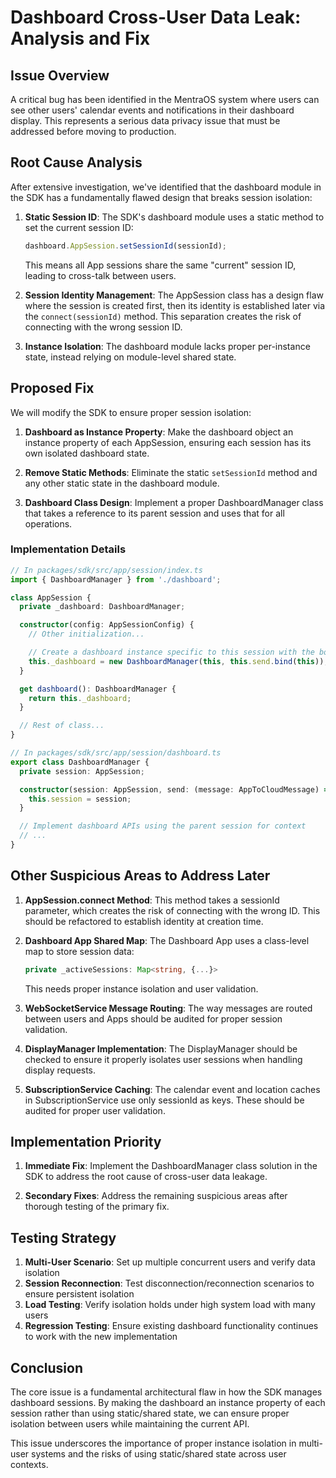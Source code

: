 # Dashboard Cross-User Data Leak: Analysis and Fix

## Issue Overview

A critical bug has been identified in the MentraOS system where users can see other users' calendar events and notifications in their dashboard display. This represents a serious data privacy issue that must be addressed before moving to production.

## Root Cause Analysis

After extensive investigation, we've identified that the dashboard module in the SDK has a fundamentally flawed design that breaks session isolation:

1. **Static Session ID**: The SDK's dashboard module uses a static method to set the current session ID:
   ```typescript
   dashboard.AppSession.setSessionId(sessionId);
   ```
   This means all App sessions share the same "current" session ID, leading to cross-talk between users.

2. **Session Identity Management**: The AppSession class has a design flaw where the session is created first, then its identity is established later via the `connect(sessionId)` method. This separation creates the risk of connecting with the wrong session ID.

3. **Instance Isolation**: The dashboard module lacks proper per-instance state, instead relying on module-level shared state.

## Proposed Fix

We will modify the SDK to ensure proper session isolation:

1. **Dashboard as Instance Property**: Make the dashboard object an instance property of each AppSession, ensuring each session has its own isolated dashboard state.

2. **Remove Static Methods**: Eliminate the static `setSessionId` method and any other static state in the dashboard module.

3. **Dashboard Class Design**: Implement a proper DashboardManager class that takes a reference to its parent session and uses that for all operations.

### Implementation Details

```typescript
// In packages/sdk/src/app/session/index.ts
import { DashboardManager } from './dashboard';

class AppSession {
  private _dashboard: DashboardManager;

  constructor(config: AppSessionConfig) {
    // Other initialization...

    // Create a dashboard instance specific to this session with the bound send function
    this._dashboard = new DashboardManager(this, this.send.bind(this));
  }

  get dashboard(): DashboardManager {
    return this._dashboard;
  }

  // Rest of class...
}
```

```typescript
// In packages/sdk/src/app/session/dashboard.ts
export class DashboardManager {
  private session: AppSession;

  constructor(session: AppSession, send: (message: AppToCloudMessage) => void) {
    this.session = session;
  }

  // Implement dashboard APIs using the parent session for context
  // ...
}
```

## Other Suspicious Areas to Address Later

1. **AppSession.connect Method**: This method takes a sessionId parameter, which creates the risk of connecting with the wrong ID. This should be refactored to establish identity at creation time.

2. **Dashboard App Shared Map**: The Dashboard App uses a class-level map to store session data:
   ```typescript
   private _activeSessions: Map<string, {...}>
   ```
   This needs proper instance isolation and user validation.

3. **WebSocketService Message Routing**: The way messages are routed between users and Apps should be audited for proper session validation.

4. **DisplayManager Implementation**: The DisplayManager should be checked to ensure it properly isolates user sessions when handling display requests.

5. **SubscriptionService Caching**: The calendar event and location caches in SubscriptionService use only sessionId as keys. These should be audited for proper user validation.

## Implementation Priority

1. **Immediate Fix**: Implement the DashboardManager class solution in the SDK to address the root cause of cross-user data leakage.

2. **Secondary Fixes**: Address the remaining suspicious areas after thorough testing of the primary fix.

## Testing Strategy

1. **Multi-User Scenario**: Set up multiple concurrent users and verify data isolation
2. **Session Reconnection**: Test disconnection/reconnection scenarios to ensure persistent isolation
3. **Load Testing**: Verify isolation holds under high system load with many users
4. **Regression Testing**: Ensure existing dashboard functionality continues to work with the new implementation

## Conclusion

The core issue is a fundamental architectural flaw in how the SDK manages dashboard sessions. By making the dashboard an instance property of each session rather than using static/shared state, we can ensure proper isolation between users while maintaining the current API.

This issue underscores the importance of proper instance isolation in multi-user systems and the risks of using static/shared state across user contexts.